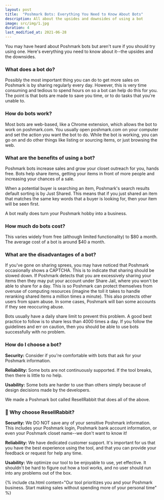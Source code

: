 ```yaml
---
layout: post
title:  "Poshmark Bots: Everything You Need to Know About Bots"
description: All about the upsides and downsides of using a bot
image: src/img/1.jpg
duration: 4
last_modified_at: 2021-06-28
---
```


You may have heard about Poshmark bots but aren't sure if you should try using one. Here's everything you need to know about it--the upsides and the downsides.

### What does a bot do?

Possibly the most important thing you can do to get more sales on Poshmark is by sharing regularly every day. However, this is very time consuming and tedious to spend hours on so a bot can help do this for you. The point is that bots are made to save you time, or to do tasks that you're unable to.

### How do bots work?

Most bots are web-based, like a Chrome extension, which allows the bot to work on poshmark.com. You usually open poshmark.com on your computer and set the action you want the bot to do. While the bot is working, you can go on and do other things like listing or sourcing items, or just browsing the web.

### What are the benefits of using a bot?
Poshmark bots increase sales and grow your closet outreach for you, hands free. Bots help share items, getting your items in front of more people and increasing your chances of a sale. 

When a potential buyer is searching an item, Poshmark's search results default sorting is by Just Shared. This means that if you just shared an item that matches the same key words that a buyer is looking for, then your item will be seen first. 

A bot really does turn your Poshmark hobby into a business.

### How much do bots cost?

This varies widely from free (although limited functionality) to $80 a month. The average cost of a bot is around $40 a month. 

### What are the disadvantages of a bot?

If you've gone on sharing sprees, you may have noticed that Poshmark occasionally shows a CAPTCHA. This is to indicate that sharing should be slowed down. If Poshmark detects that you are excessively sharing your items then they may put your account under Share Jail, where you won't be able to share for a day. This is so Poshmark can protect themselves from overuse of computing resources (imagine the toll it takes to handle reranking shared items a million times a minute). This also protects other users from spam abuse. In some cases, Poshmark will ban some accounts if they see reoccuring abuse.

Bots usually have a daily share limit to prevent this problem. A good best practice to follow is to share less than 4000 times a day. If you follow the guidelines and err on caution, then you should be able to use bots successfully with no problem.

### How do I choose a bot?

**Security:** Consider if you're comfortable with bots that ask for your Poshmark information. 

**Reliability:** Some bots are not continuously supported. If the tool breaks, then there is little to no help.

**Usability:** Some bots are harder to use than others simply because of design decisions made by the developers.

We made a Poshmark bot called ResellRabbit that does all of the above.

###  🐰 Why choose ResellRabbit?

**Security:** We DO NOT save any of your sensitive Poshmark information. This includes your Poshmark login, Poshmark bank account information, or even your Poshmark closet name--we don't want to know it!

**Reliability:** We have dedicated customer support. It's important for us that you have the best experience using the tool, and that you can provide your feedback or request for help any time.

**Usability:** We optimize our tool to be enjoyable to use, yet effective. It shouldn't be hard to figure out how a tool works, and no user should run into any problems out of the box.

{% include cta.html content="Our tool prioritizes you and your Poshmark business. Start making sales without spending more of your personal time" %}








